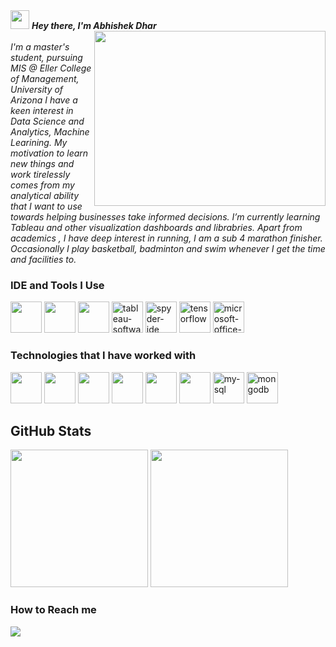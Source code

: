 
<i>
 <img src="https://camo.githubusercontent.com/e8e7b06ecf583bc040eb60e44eb5b8e0ecc5421320a92929ce21522dbc34c891/68747470733a2f2f6d656469612e67697068792e636f6d2f6d656469612f6876524a434c467a6361737252346961377a2f67697068792e676966" height="30px"> 
 <strong>Hey there, I'm Abhishek Dhar </strong>
 </i>
<div>
<img align="right" width="370" height="280" src="https://i.pinimg.com/originals/47/f0/34/47f0342cec72b800463bf003eac1257e.gif" >   
 </div>
<br>
 <i> I'm a master's student, pursuing MIS @ Eller College of Management, University of Arizona
 I have a keen interest in Data Science and Analytics, Machine Learining.
 My motivation to learn new things and work tirelessly comes from my analytical ability that I 
 want to use towards helping businesses take informed decisions.
 I’m currently learning Tableau and other visualization dashboards and librabries.
 Apart from academics , I have deep interest in running, I am a sub 4 marathon finisher.
 Occasionally I play basketball, badminton and swim whenever I get the time and facilities to.</i>


### IDE and Tools I Use
<div>
<img height="50" width="50" src="https://img.icons8.com/color/48/000000/visual-studio-code-2019.png"/> 
 <img height="50" width="50" src="https://img.icons8.com/color/48/000000/pycharm.png"/> 
 <img height="50" width="50" src="https://img.icons8.com/color/50/000000/git.png"/> 
 <img width="50" height="50" src="https://img.icons8.com/color/48/tableau-software.png" alt="tableau-software"/>
 <img width="50" height="50" src="https://img.icons8.com/fluency/48/spyder-ide.png" alt="spyder-ide"/>
 <img width="50" height="50" src="https://img.icons8.com/color/48/tensorflow.png" alt="tensorflow"/>
 <img width="50" height="50" src="https://img.icons8.com/fluency/48/microsoft-office-2019.png" alt="microsoft-office-2019"/>

</div>

    
### Technologies that I have worked with
<div>
 <img height="50" width="50" src="https://img.icons8.com/color/48/000000/c-plus-plus-logo.png" /> 
 <img height="50" width="50" src="https://img.icons8.com/color/48/000000/html-5.png" />  
 <img height="50" width="50" src="https://img.icons8.com/color/48/000000/css3.png" /> 
<img height="50" width="50" src="https://img.icons8.com/color/48/000000/bootstrap.png" />
<img height="50" width="50" src="https://img.icons8.com/color/48/000000/javascript.png"/>
<img height="50" width="50" src="https://img.icons8.com/color/48/000000/python.png" /> 
<img width="50" height="50" src="https://img.icons8.com/color/48/my-sql.png" alt="my-sql"/> 
<img width="50" height="50" src="https://img.icons8.com/color/48/mongodb.png" alt="mongodb"/>
 </div>


## GitHub Stats
<p align="center">
<div>
<img height="220" src="https://github-readme-stats.vercel.app/api?username=pranithcrk&show_icons=true&title_color=#3080ED&icon_color=#3080ED&text_color=black&bg_color=#FFFEFE">
<img height="220" src="https://github-readme-stats.vercel.app/api/top-langs/?username=pranithcrk&count_private=true&langs_count=4&title_color=#3080ED&icon_color=#3080ED&text_color=black&bg_color=#FFFEFE">
</div>
</p>


 ### How to Reach me
  [<img src="https://img.shields.io/badge/LinkedIn-0077B5?style=for-the-badge&logo=linkedin&logoColor=white" />](https://www.linkedin.com/in/pranit-patil83/)
